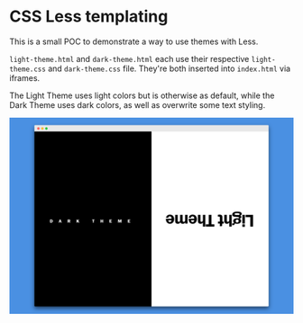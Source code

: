 # CSS Less templating

This is a small POC to demonstrate a way to use themes with Less. 

`light-theme.html` and `dark-theme.html` each use their respective `light-theme.css` and `dark-theme.css` file. They're both inserted into `index.html` via iframes.

The Light Theme uses light colors but is otherwise as default, while the Dark Theme uses dark colors, as well as overwrite some text styling.

![CSS Less templating](screely.png "CSS Less templating")
